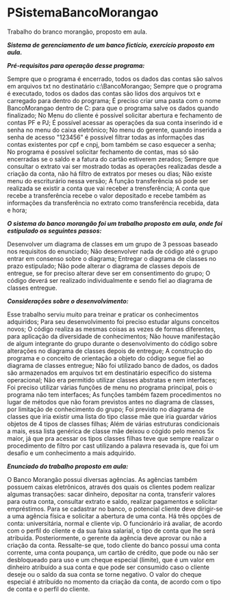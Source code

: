 # PSistemaBancoMorangao
Trabalho do branco morangão, proposto em aula.

 <b><i>Sistema de gerenciamento de um banco fictício, exercício proposto em aula.</i></b>





 <b><i> Pré-requisitos para operação desse programa: </i></b>



Sempre que o programa é encerrado, todos os dados das contas são salvos em arquivos txt no destinatário c:\BancoMorangao; 
Sempre que o programa é executado, todos os dados das contas são lidos dos arquivos txt e carregado para dentro do programa; 
É preciso criar uma pasta com o nome BancoMorangao dentro de C: para que o programa salve os dados quando finalizado; 
No Menu do cliente é possível solicitar abertura e fechamento de contas PF e PJ;
É possível acessar as operações da sua conta inserindo id e senha no menu do caixa eletrônico;
No menu do gerente, quando inserida a senha de acesso "123456" é possível filtrar todas as informações das contas existentes por cpf e cnpj, bom também se caso esquecer a senha;
No programa é possível solicitar fechamento de contas, mas só são encerradas se o saldo e a fatura do cartão estiverem zerados;
Sempre que consultar o extrato vai ser mostrado todas as operações realizadas desde a criação da conta, não há filtro de extratos por meses ou dias;
Não existe menu do escriturário nessa versão;
A função transferência só pode ser realizada se existir a conta que vai receber a trensferência;
A conta que recebe a transferência recebe o valor depositado e recebe também as informações da transferência no extrato como transferência recebida, data e hora;






 <b><i>O sistema do banco morangão foi um trabalho proposto em aula, onde foi estipulado os seguintes passos:</i></b>



Desenvolver um diagrama de classes em um grupo de 3 pessoas baseado nos requisitos do enunciado;
Não desenvolver nada de código até o grupo entrar em consenso sobre o diagrama;
Entregar o diagrama de classes no prazo estipulado;
Não pode alterar o diagrama de classes depois de entregue, se for preciso alterar deve ser em consentimento do grupo;
O código deverá ser realizado individualmente e sendo fiel ao diagrama de classes entregue.



 <b><i>Considerações sobre o desenvolvimento:</i></b>



Esse trabalho serviu muito para treinar e praticar os conhecimentos adquiridos; Para seu desenvolvimento foi preciso estudar alguns conceitos novos;
O código realiza as mesmas coisas as vezes de formas diferentes, para aplicação da diversidade de conhecimentos;
Não houve manifestação de algum integrante do grupo durante o desenvolvimento do código sobre alterações no diagrama de classes depois de entregue;
A construção do programa e o conceito de orientação a objeto do código segue fiel ao diagrama de classes entregue;
Não foi utilizado banco de dados, os dados são armazenados em arquivos txt em destinatário específico do sistema operacional;
Não era permitido utilizar classes abstratas e nem interfaces;
Foi preciso utilizar várias funções de menu no programa principal, pois o programa não tem interfaces;
As funções também fazem procedimentos no lugar de métodos que não foram previstos antes no diagrama de classes, por limitação de conhecimento do grupo;
Foi previsto no diagrama de classes que iria existir uma lista do tipo classe mãe que iria guardar vários objetos de 4 tipos de classes filhas;
Além de várias estruturas condicionais a mais, essa lista genérica de classe mãe deixou o cógido pelo menos 5x maior, já que pra acessar os tipos classes filhas teve que sempre realizar o procedimento de filtro por cast utilizando a palavra resevada is, que foi um desafio e um conhecimento a mais adquirido.





 <b><i>Enunciado do trabalho proposto em aula:</i></b>



O Banco Morangão possui diversas agências. As agências também possuem caixas eletrônicos, através dos quais os clientes podem realizar algumas transações: sacar dinheiro, depositar na conta, transferir valores para outra conta, consultar extrato e saldo, realizar pagamentos e solicitar empréstimos. Para se cadastrar no banco, o potencial cliente deve dirigir-se a uma agência física e solicitar a abertura de uma conta. Há três opções de conta: universitária, normal e cliente vip. O funcionário irá avaliar, de acordo com o perfil do cliente e da sua faixa salarial, o tipo de conta que lhe será atribuída. Posteriormente, o gerente da agência deve aprovar ou não a criação da conta. Ressalte-se que, todo cliente do banco possui uma conta corrente, uma conta poupança, um cartão de crédito, que pode ou não ser desbloqueado para uso e um cheque especial (limite), que é um valor em dinheiro atribuído a sua conta e que pode ser consumido caso o cliente deseje ou o saldo da sua conta se torne negativo. O valor do cheque especial é atribuído no momento da criação da conta, de acordo com o tipo de conta e o perfil do cliente.
